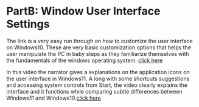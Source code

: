# PartB: Window User Interface Settings

The link is a very easy run through on how to customize the user interface on Windows10. These are very basic customization options that helps the user manipulate the PC in baby steps as they familiarize themselves with the fundamentals of the windows operating system. [click here](https://www.youtube.com/watch?v=gpnwJel1iq8)

In this video the narrator gives a explanations on the application icons on the user interface in Windows11. A long with some shortcuts suggestions and accessing system controls from Start, the video clearly explains the interface and it functions while comparing subtle differences between Windows11 and Windows10.[click here](https://www.youtube.com/watch?v=Thyds3HX3eA)
